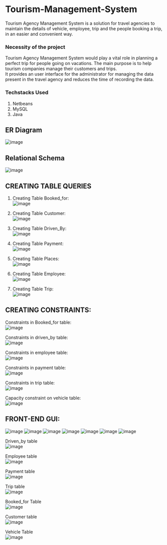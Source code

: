 # Tourism-Management-System
Tourism Agency Management System is a solution for travel agencies to maintain the details of vehicle, employee, trip and the people booking a trip, in an easier and convenient way.
### Necessity of the project 
Tourism Agency Management System would play a vital role in planning a perfect trip for people going on vacations.
The main purpose is to help tourism companies manage their customers and trips.  
It provides an user interface for the administrator for managing the data present in the travel agency and reduces the time of recording the data.
### Techstacks Used
1. Netbeans  
2. MySQL  
3. Java  
## ER Diagram
![image](https://user-images.githubusercontent.com/75008683/177980506-da644d8a-ada3-4ae6-a35f-ea2a340b828d.png)
## Relational Schema
![image](https://user-images.githubusercontent.com/75008683/177980603-60c6845a-802c-4f3c-b487-bc85354f6a55.png)

## CREATING TABLE QUERIES
1. Creating Table Booked_for:  
![image](https://user-images.githubusercontent.com/75008683/177981747-73fa34a3-9555-4886-b1c8-07a5872d44c2.png)


2. Creating Table Customer:  
![image](https://user-images.githubusercontent.com/75008683/177981775-ff64316b-a3bd-4c41-8d0a-89b67d880b8b.png)


3. Creating Table Driven_By:  
![image](https://user-images.githubusercontent.com/75008683/177981803-5bfac38f-6aae-4c52-a8be-5ef14c7a5068.png)


4. Creating Table Payment:  
![image](https://user-images.githubusercontent.com/75008683/177981840-0dd6d013-80e1-446c-9891-f5c1ad322549.png)


5. Creating Table Places:  
![image](https://user-images.githubusercontent.com/75008683/177981863-d66e8a93-d2a3-4fdf-80ea-fb8c98bf7b06.png)


6. Creating Table Employee:  
![image](https://user-images.githubusercontent.com/75008683/177981897-6334af9b-a38a-4acf-ab40-9a40e7b6687d.png)


7. Creating Table Trip:  
![image](https://user-images.githubusercontent.com/75008683/177981921-23d1fefc-b85b-4fca-a9c8-a54c64bcc17d.png)

## CREATING CONSTRAINTS:
Constraints in Booked_for table:  
![image](https://user-images.githubusercontent.com/75008683/177982069-c8b74dd6-32b5-46fa-9d96-c0ef34cb0d77.png)



Constraints in driven_by table:  
![image](https://user-images.githubusercontent.com/75008683/177982108-c4356370-3891-495c-af25-481cb6c0cc70.png)



Constraints in employee table:  
![image](https://user-images.githubusercontent.com/75008683/177982163-98a2e5d9-ab1f-49de-a6fa-04ecf6ea5434.png)



Constraints in payment table:  
![image](https://user-images.githubusercontent.com/75008683/177982186-28d4ade7-c78e-4d25-90b0-7c87a9f66b46.png)


Constraints in trip table:  
![image](https://user-images.githubusercontent.com/75008683/177982206-ad495b34-fb08-497b-b4ef-0ff7d11c8394.png)


Capacity constraint on vehicle table:  
![image](https://user-images.githubusercontent.com/75008683/177982222-d8c14643-1996-40e4-a9c5-ff6ae50be811.png)


## FRONT-END GUI:
![image](https://user-images.githubusercontent.com/75008683/177982313-343d9df3-eb70-4747-bf90-af462f8cf079.png)
![image](https://user-images.githubusercontent.com/75008683/177982464-7e24a632-47ec-4c53-ad30-821c80560c45.png)
![image](https://user-images.githubusercontent.com/75008683/177982499-9c024080-8417-4857-a94c-390d5e0435aa.png)
![image](https://user-images.githubusercontent.com/75008683/177982515-e7482f83-e7ad-4dba-962f-13a6cd09d668.png)
![image](https://user-images.githubusercontent.com/75008683/177982546-eeca36a1-3c2a-4ba9-a4b7-9bce9943a5a1.png)
![image](https://user-images.githubusercontent.com/75008683/177982568-d96fed3b-89a6-4462-b316-11b9474c16d6.png)
![image](https://user-images.githubusercontent.com/75008683/177982599-808af027-b0ae-42ec-9432-a99f8c6b6d3a.png)

Driven_by table   
![image](https://user-images.githubusercontent.com/75008683/177982636-b73d6c56-41c0-458c-9961-6957192e4bb8.png)

Employee table  
![image](https://user-images.githubusercontent.com/75008683/177982650-ddd2c741-19f7-42a4-8d08-7af3a76ba3cd.png)

Payment table  
![image](https://user-images.githubusercontent.com/75008683/177982666-df937414-5d3b-4334-aeaf-9ea5f43eea18.png)

Trip table  
![image](https://user-images.githubusercontent.com/75008683/177982683-da8ea7ac-2cd3-40cc-abf5-61d9731765a4.png)

Booked_for Table    
![image](https://user-images.githubusercontent.com/75008683/177982709-f2ce93ff-c212-493e-990e-b7f10ef63fbf.png)

Customer table  
![image](https://user-images.githubusercontent.com/75008683/177982776-40e5db4c-9fd8-4918-83c7-00569650f6e0.png)

Vehicle Table  
![image](https://user-images.githubusercontent.com/75008683/177982805-fa5a7e8b-4118-43eb-8cd3-d04b11750e62.png)




